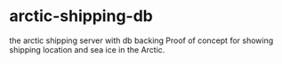 # arctic-shipping-db
the arctic shipping server with db backing
Proof of concept for showing shipping location and sea ice in the Arctic.
